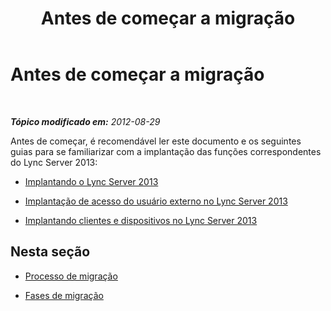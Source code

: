 ﻿---
title: Antes de começar a migração
TOCTitle: Antes de começar a migração
ms:assetid: 5938f360-017d-4658-8f99-e605b4129b18
ms:mtpsurl: https://technet.microsoft.com/pt-br/library/JJ204909(v=OCS.15)
ms:contentKeyID: 49306793
ms.date: 05/19/2016
mtps_version: v=OCS.15
ms.translationtype: HT
---

# Antes de começar a migração

 

_**Tópico modificado em:** 2012-08-29_

Antes de começar, é recomendável ler este documento e os seguintes guias para se familiarizar com a implantação das funções correspondentes do Lync Server 2013:

  - [Implantando o Lync Server 2013](lync-server-2013-deploying-lync-server.md)

  - [Implantação de acesso do usuário externo no Lync Server 2013](lync-server-2013-deploying-external-user-access.md)

  - [Implantando clientes e dispositivos no Lync Server 2013](lync-server-2013-deploying-clients-and-devices.md)

## Nesta seção

  - [Processo de migração](migration-process_1.md)

  - [Fases de migração](migration-phases_1.md)

